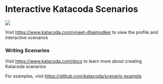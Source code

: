 # Interactive Katacoda Scenarios

[![](http://shields.katacoda.com/katacoda/vineet-dhaimodker/count.svg)](https://www.katacoda.com/vineet-dhaimodker "Get your profile on Katacoda.com")

Visit https://www.katacoda.com/vineet-dhaimodker to view the profile and interactive scenarios

### Writing Scenarios
Visit https://www.katacoda.com/docs to learn more about creating Katacoda scenarios

For examples, visit https://github.com/katacoda/scenario-example
